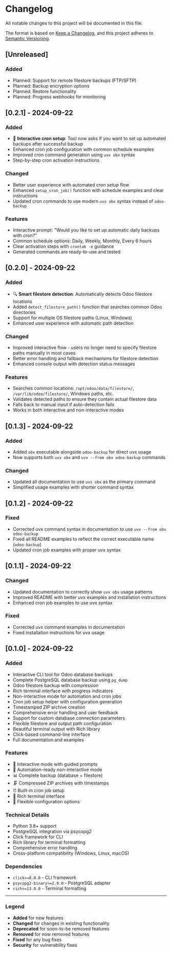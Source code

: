 # Changelog

All notable changes to this project will be documented in this file.

The format is based on [Keep a Changelog](https://keepachangelog.com/en/1.0.0/),
and this project adheres to [Semantic Versioning](https://semver.org/spec/v2.0.0.html).

## [Unreleased]

### Added
- Planned: Support for remote filestore backups (FTP/SFTP)
- Planned: Backup encryption options
- Planned: Restore functionality
- Planned: Progress webhooks for monitoring

## [0.2.1] - 2024-09-22

### Added
- 📅 **Interactive cron setup**: Tool now asks if you want to set up automated backups after successful backup
- Enhanced cron job configuration with common schedule examples
- Improved cron command generation using `uvx obx` syntax
- Step-by-step cron activation instructions

### Changed
- Better user experience with automated cron setup flow
- Enhanced `setup_cron_job()` function with schedule examples and clear instructions
- Updated cron commands to use modern `uvx obx` syntax instead of `odoo-backup`

### Features
- Interactive prompt: "Would you like to set up automatic daily backups with cron?"
- Common schedule options: Daily, Weekly, Monthly, Every 6 hours
- Clear activation steps with `crontab -e` guidance
- Generated commands are ready-to-use and tested

## [0.2.0] - 2024-09-22

### Added
- 🔍 **Smart filestore detection**: Automatically detects Odoo filestore locations
- Added `detect_filestore_path()` function that searches common Odoo directories
- Support for multiple OS filestore paths (Linux, Windows)
- Enhanced user experience with automatic path detection

### Changed
- Improved interactive flow - users no longer need to specify filestore paths manually in most cases
- Better error handling and fallback mechanisms for filestore detection
- Enhanced console output with detection status messages

### Features
- Searches common locations: `/opt/odoo/data/filestore/`, `/var/lib/odoo/filestore/`, Windows paths, etc.
- Validates detected paths to ensure they contain actual filestore data
- Falls back to manual input if auto-detection fails
- Works in both interactive and non-interactive modes

## [0.1.3] - 2024-09-22

### Added
- Added `obx` executable alongside `odoo-backup` for direct uvx usage
- Now supports both `uvx obx` and `uvx --from obx odoo-backup` commands

### Changed
- Updated all documentation to use `uvx obx` as the primary command
- Simplified usage examples with shorter command syntax

## [0.1.2] - 2024-09-22

### Fixed
- Corrected uvx command syntax in documentation to use `uvx --from obx odoo-backup`
- Fixed all README examples to reflect the correct executable name (`odoo-backup`)
- Updated cron job examples with proper uvx syntax

## [0.1.1] - 2024-09-22

### Changed
- Updated documentation to correctly show `uvx obx` usage patterns
- Improved README with better uvx examples and installation instructions
- Enhanced cron job examples to use uvx syntax

### Fixed
- Corrected uvx command examples in documentation
- Fixed installation instructions for uvx usage

## [0.1.0] - 2024-09-22

### Added
- Interactive CLI tool for Odoo database backups
- Complete PostgreSQL database backup using `pg_dump`
- Odoo filestore backup with compression
- Rich terminal interface with progress indicators
- Non-interactive mode for automation and cron jobs
- Cron job setup helper with configuration generation
- Timestamped ZIP archive creation
- Comprehensive error handling and user feedback
- Support for custom database connection parameters
- Flexible filestore and output path configuration
- Beautiful terminal output with Rich library
- Click-based command-line interface
- Full documentation and examples

### Features
- 🎯 Interactive mode with guided prompts
- 🤖 Automation-ready non-interactive mode
- 📊 Complete backup (database + filestore)
- 🗜️ Compressed ZIP archives with timestamps
- ⏰ Built-in cron job setup
- 🎨 Rich terminal interface
- 🔧 Flexible configuration options

### Technical Details
- Python 3.8+ support
- PostgreSQL integration via psycopg2
- Click framework for CLI
- Rich library for terminal formatting
- Comprehensive error handling
- Cross-platform compatibility (Windows, Linux, macOS)

### Dependencies
- `click>=8.0.0` - CLI framework
- `psycopg2-binary>=2.9.0` - PostgreSQL adapter
- `rich>=13.0.0` - Terminal formatting

---

### Legend
- **Added** for new features
- **Changed** for changes in existing functionality
- **Deprecated** for soon-to-be removed features
- **Removed** for now removed features
- **Fixed** for any bug fixes
- **Security** for vulnerability fixes